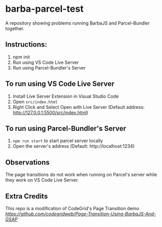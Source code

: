 # barba-parcel-test
A repository showing problems running BarbaJS and Parcel-Bundler together.

## Instructions:
1. npm init
2. Run using VS Code Live Server
3. Run using Parcel-Bundler's Server

## To run using VS Code Live Server
1. Install Live Server Extension in Visual Studio Code
2. Open `src/index.html`
3. Right Click and Select Open with Live Server (Default address: http://127.0.0.1:5500/src/index.html)

## To run using Parcel-Bundler's Server
1. `npm run start` to start parcel server locally
2. Open the server's address (Default: http://localhost:1234)

## Observations
The page transitions do not work when running on Parcel's server while they work on VS Code Live Server.

## Extra Credits
This repo is a modification of CodeGrid's Page Transition demo *https://github.com/codegridweb/Page-Transition-Using-BarbaJS-And-GSAP*
